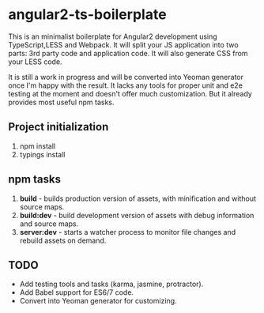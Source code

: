 # angular2-ts-boilerplate


This is an minimalist boilerplate for Angular2 development using TypeScript,LESS and Webpack.
It will split your JS application into two parts: 3rd party code and application code.
It will also generate CSS from your LESS code.

It is still a work in progress and will be converted into Yeoman generator once I'm happy with the result.
It lacks any tools for proper unit and e2e testing at the moment and doesn't offer much customization.
But it already provides most useful npm tasks.


## Project initialization

1. npm install
2. typings install


## npm tasks

1. **build** - builds production version of assets, with minification and without source maps.
2. **build:dev** - build development version of assets with debug information and source maps.
3. **server:dev** - starts a watcher process to monitor file changes and rebuild assets on demand.

## TODO

* Add testing tools and tasks (karma, jasmine, protractor).
* Add Babel support for ES6/7 code.
* Convert into Yeoman generator for customizing.
